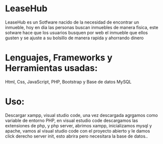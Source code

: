 # LeaseHub
LeaseHub es un Sotfware nacido de la necesidad de encontrar un inmueble, hoy en dia las personas buscan inmuebles de manera fisica, este sotware hace que los usuarios busquen por web el inmueble
que ellos gusten y se ajuste a su bolsillo de manera rapida y ahorrando dinero

# Lenguajes, Frameworks y Herramientas usadas:
Html, Css, JavaScript, PHP, Bootstrap y Base de datos MySQL

# Uso:
Descargar xampp, visual studio code, una vez descargada agrgamos como variable de entorno PHP, en visual estudio code descargamos las extensiones de php, y php server, abrimos xampp, inicializamos mysql y apache,
vamos al visual studio code con el proyecto abierto y le damos click derecho server init, esto abrira pero necesitara la base de datos..
